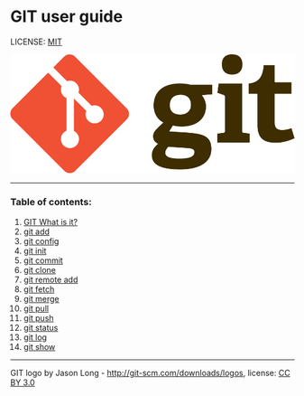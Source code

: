 # GIT user guide

LICENSE: [MIT](./license.md)

![git-logo](./assets/Git-Logo-2Color.png)


---

### Table of contents:
1. [GIT What is it?](./git.md)
2. [git add](./add.md)
3. [git config](./config.md)
4. [git init](./init.md)
5. [git commit](./commit.md)
6. [git clone](./clone.md)
7. [git remote add](./remoteadd.md)
8. [git fetch](./fetch.md)
9. [git merge](./merge.md)
10. [git pull](./pull.md)
11. [git push](./push.md)
12. [git status](./status.md)
13. [git log](./log.md)
14. [git show](./show.md)



---

GIT logo by Jason Long - http://git-scm.com/downloads/logos, license: [CC BY 3.0](https://creativecommons.org/licenses/by/3.0/)
